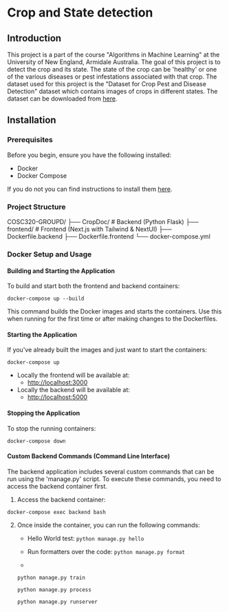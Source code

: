 # Crop and State detection

## Introduction

This project is a part of the course "Algorithms in Machine Learning" at the University of New England, Armidale Australia. The goal of this project is to detect the crop and its state. The state of the crop can be 'healthy' or one of the various diseases or pest infestations associated with that crop. The dataset used for this project is the "Dataset for Crop Pest and Disease Detection" dataset which contains images of crops in different states. The dataset can be downloaded from [here](https://data.mendeley.com/datasets/bwh3zbpkpv/1).

## Installation

### Prerequisites

Before you begin, ensure you have the following installed:
- Docker
- Docker Compose

If you do not you can find instructions to install them [here](https://docs.docker.com/get-docker/).

### Project Structure

COSC320-GROUPD/
├── CropDoc/          # Backend (Python Flask)
├── frontend/         # Frontend (Next.js with Tailwind & NextUI)
├── Dockerfile.backend
├── Dockerfile.frontend
└── docker-compose.yml

### Docker Setup and Usage

#### Building and Starting the Application

To build and start both the frontend and backend containers:

```docker-compose up --build```

This command builds the Docker images and starts the containers. Use this when running for the first time or after making changes to the Dockerfiles.

#### Starting the Application
If you've already built the images and just want to start the containers:

```docker-compose up```

- Locally the frontend will be available at:
    - [http://localhost:3000](http://localhost:3000)
- Locally the backend will be available at:
    - [http://localhost:5000](http://localhost:5000)

#### Stopping the Application

To stop the running containers:

```docker-compose down```

#### Custom Backend Commands (Command Line Interface)

The backend application includes several custom commands that can be run using the 'manage.py' script. To execute these commands, you need to access the backend container first.

1. Access the backend container:

```docker-compose exec backend bash```

2. Once inside the container, you can run the following commands:

    - Hello World test:
    ```python manage.py hello```

    - Run formatters over the code:
    ```python manage.py format```

    -
    ```python manage.py train```

    ```python manage.py process```

    ```python manage.py runserver```

